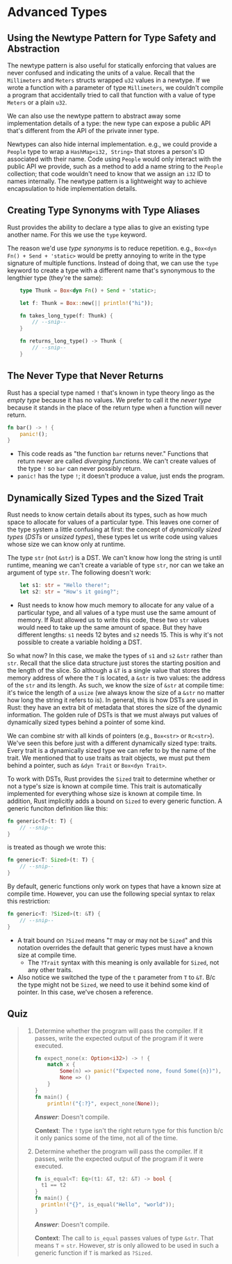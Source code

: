 # Advanced Types

## Using the Newtype Pattern for Type Safety and Abstraction

The newtype pattern is also useful for statically enforcing that values are never confused and
indicating the units of a value. Recall that the `Millimeters` and `Meters` structs wrapped `u32`
values in a newtype. If we wrote a function with a parameter of type `Millimeters`, we couldn't
compile a program that accidentally tried to call that function with a value of type `Meters` or a
plain `u32`.

We can also use the newtype pattern to abstract away some implementation details of a type: the new
type can expose a public API that's different from the API of the private inner type.

Newtypes can also hide internal implementation. e.g., we could provide a `People` type to
wrap a `HashMap<i32, String>` that stores a person's ID associated with their name. Code using
`People` would only interact with the public API we provide, such as a method to add a name string
to the `People` collection; that code wouldn't need to know that we assign an `i32` ID to names
internally. The newtype pattern is a lightweight way to achieve encapsulation to hide implementation
details.

## Creating Type Synonyms with Type Aliases

Rust provides the ability to declare a type alias to give an existing type another name. For this we
use the `type` keyword.

The reason we'd use *type synonyms* is to reduce repetition. e.g., `Box<dyn Fn() + Send + 'static>` would be pretty annoying to write in the type signature of multiple functions. Instead of doing that, we can use the `type` keyword to create a type with a different name that's synonymous to the lengthier type (they're the same):

```rust
    type Thunk = Box<dyn Fn() + Send + 'static>;

    let f: Thunk = Box::new(|| println!("hi"));

    fn takes_long_type(f: Thunk) {
        // --snip--
    }

    fn returns_long_type() -> Thunk {
        // --snip--
    }
```

## The Never Type that Never Returns

Rust has a special type named `!` that's known in type theory lingo as the *empty type* because it has no values. We prefer to call it the *never type* because it stands in the place of the return type when a function will never return.

```rust
fn bar() -> ! {
    panic!();
}
```

- This code reads as "the function `bar` returns never." Functions that return never are called
  *diverging functions*. We can't create values of the type `!` so `bar` can never possibly return.
- `panic!` has the type `!`; it doesn't produce a value, just ends the program.

## Dynamically Sized Types and the Sized Trait

Rust needs to know certain details about its types, such as how much space to allocate for values of
a particular type. This leaves one corner of the type system a little confusing at first: the
concept of *dynamically sized types* (*DSTs* or *unsized types*), these types let us write code
using values whose size we can know only at runtime.

The type `str` (not `&str`) is a DST. We can't know how long the string is until runtime, meaning we
can't create a variable of type `str`, nor can we take an argument of type `str`. The following
doesn't work:

```rust
    let s1: str = "Hello there!";
    let s2: str = "How's it going?";
```

- Rust needs to know how much memory to allocate for any value of a particular type, and all values
  of a type must use the same amount of memory. If Rust allowed us to write this code, these two
  `str` values would need to take up the same amount of space. But they have different lengths: `s1`
  needs 12 bytes and `s2` needs 15. This is why it's not possible to create a variable holding a
  DST.

So what now? In this case, we make the types of `s1` and `s2` `&str` rather than `str`. Recall that
the slice data structure just stores the starting position and the length of the slice. So although
a `&T` is a single value that stores the memory address of where the `T` is located, a `&str` is two
values: the address of the `str` and its length. As such, we know the size of `&str` at compile
time: it's twice the length of a `usize` (we always know the size of a `&str` no matter how long the
string it refers to is). In general, this is how DSTs are used in Rust: they have an extra bit of
metadata that stores the size of the dynamic information. The golden rule of DSTs is that we must
always put values of dynamically sized types behind a pointer of some kind.

We can combine str with all kinds of pointers (e.g., `Box<str>` or `Rc<str>`). We've seen this
before just with a different dynamically sized type: traits. Every trait is a dynamically sized type
we can refer to by the name of the trait. We mentioned that to use traits as trait objects, we must
put them behind a pointer, such as `&dyn Trait` or `Box<dyn Trait>`.

To work with DSTs, Rust provides the `Sized` trait to determine whether or not a type's size is known at compile time. This trait is automatically implemented for everything whose size is known at compile time. In addition, Rust implicitly adds a bound on `Sized` to every generic function. A generic funciton definition like this:

```rust
fn generic<T>(t: T) {
    // --snip--
}
```

is treated as though we wrote this:

```rust
fn generic<T: Sized>(t: T) {
    // --snip--
}
```

By default, generic functions only work on types that have a known size at compile time. However,
you can use the following special syntax to relax this restriction:

```rust
fn generic<T: ?Sized>(t: &T) {
    // --snip--
}
```

- A trait bound on `?Sized` means "`T` may or may not be `Sized`" and this notation overrides the
  default that generic types must have a known size at compile time.
  - The `?Trait` syntax with this meaning is only available for `Sized`, not any other traits.
- Also notice we switched the type of the `t` parameter from `T` to `&T`. B/c the type might not be
  `Sized`, we need to use it behind some kind of pointer. In this case, we've chosen a reference.

## Quiz

> 1. Determine whether the program will pass the compiler. If it passes, write the expected output
>    of the program if it were executed.
> 
>    ```rust
>    fn expect_none(x: Option<i32>) -> ! {
>        match x {
>            Some(n) => panic!("Expected none, found Some({n})"),
>            None => ()
>        }
>    }
>    fn main() {
>        println!("{:?}", expect_none(None));
>    ```
>    
>    ***Answer***: Doesn't compile.
>    
>    **Context**: The `!` type isn't the right return type for this function b/c it only panics some
>    of the time, not all of the time.
> 
> 2. Determine whether the program will pass the compiler. If it passes, write the expected output
>    of the program if it were executed.
> 
>    ```rust
>    fn is_equal<T: Eq>(t1: &T, t2: &T) -> bool {
>      t1 == t2
>    }
>    fn main() {
>      println!("{}", is_equal("Hello", "world"));
>    }
>    ```
>    
>    ***Answer***: Doesn't compile.
>    
>    **Context**: The call to `is_equal` passes values of type `&str`. That means `T` = `str`.
>    However, str is only allowed to be used in such a generic function if `T` is marked as
>    `?Sized`.

